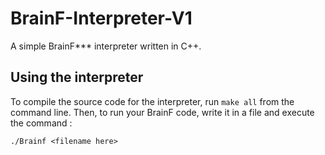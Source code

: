 # BrainF-Interpreter-V1
A simple BrainF*** interpreter written in C++.

## Using the interpreter
To compile the source code for the interpreter, run `make all` from the command line.
Then, to run your BrainF code, write it in a file and execute the command :
```
./Brainf <filename here>
```
